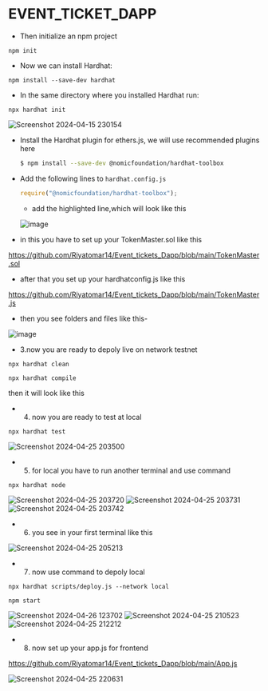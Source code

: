 # EVENT_TICKET_DAPP

* Then initialize an npm project

```
npm init
```

* Now we can install Hardhat:

```
npm install --save-dev hardhat

```

* In the same directory where you installed Hardhat run:

```
npx hardhat init
```
![Screenshot 2024-04-15 230154](https://github.com/Riyatomar14/test-hardhat-contract/assets/143107173/62c7afd6-ba7b-43fb-b86f-8bb2b937ac26)

- Install the Hardhat plugin for ethers.js, we will use recommended plugins here
    ```bash
    $ npm install --save-dev @nomicfoundation/hardhat-toolbox
    ```
- Add the following lines to `hardhat.config.js`
    ```javascript
    require("@nomicfoundation/hardhat-toolbox");
    ```
    - add the highlighted line,which will look like this

  ![image](https://github.com/Riyatomar14/test-hardhat-contract/assets/143107173/42c97fb4-d9e1-453e-9735-4ddb4a212239)

* in this you have to set up your TokenMaster.sol like this
  
https://github.com/Riyatomar14/Event_tickets_Dapp/blob/main/TokenMaster.sol

* after that you set up your hardhatconfig.js like this

https://github.com/Riyatomar14/Event_tickets_Dapp/blob/main/TokenMaster.js

* then you see folders and files like this-

![image](https://github.com/Riyatomar14/coding-in-advance-c/assets/143107173/3a88ff23-a29e-4cd5-b1f3-89e9dd9fb1ea)


* 3.now you are ready to depoly live on network testnet

```
npx hardhat clean
```

```
npx hardhat compile
```

then it will look like this


* 4. now you are ready to test at local
 
```
npx hardhat test

```
![Screenshot 2024-04-25 203500](https://github.com/Riyatomar14/Paypal-clone-project-hardhat/assets/143107173/41776e92-a8a8-407e-be9d-773c57ac0a06)

* 5. for local you have to run another terminal and use command
 
```
npx hardhat node
```

![Screenshot 2024-04-25 203720](https://github.com/Riyatomar14/Paypal-clone-project-hardhat/assets/143107173/45c3df74-cf24-4b0c-b32a-27c14f2f1241)
![Screenshot 2024-04-25 203731](https://github.com/Riyatomar14/Paypal-clone-project-hardhat/assets/143107173/01fcce8d-9278-4e0f-843f-33316b7261ac)
![Screenshot 2024-04-25 203742](https://github.com/Riyatomar14/Paypal-clone-project-hardhat/assets/143107173/8ba13466-47c7-4268-83cf-863e59ac2831)

* 6. you see in your first terminal like this
 
![Screenshot 2024-04-25 205213](https://github.com/Riyatomar14/Paypal-clone-project-hardhat/assets/143107173/4c75f347-bcfd-48bd-9541-32ea465a9c94)

* 7. now use command to depoly local
 
```
npx hardhat scripts/deploy.js --network local 
```

```
npm start
```
![Screenshot 2024-04-26 123702](https://github.com/Riyatomar14/Paypal-clone-project-hardhat/assets/143107173/aff57bfa-2d57-4e2e-9be0-43bf1e81fd93)
![Screenshot 2024-04-25 210523](https://github.com/Riyatomar14/Paypal-clone-project-hardhat/assets/143107173/87b4717c-6f06-4207-a7da-2cfe8dc2b77b)
![Screenshot 2024-04-25 212212](https://github.com/Riyatomar14/Paypal-clone-project-hardhat/assets/143107173/d85ee351-9540-4acf-b000-06948ef19a82)

* 8. now set up your app.js for frontend

 https://github.com/Riyatomar14/Event_tickets_Dapp/blob/main/App.js

 ![Screenshot 2024-04-25 220631](https://github.com/Riyatomar14/Paypal-clone-project-hardhat/assets/143107173/c93a2fb4-f55d-4fa2-9e3e-1ad7a8eaeb64) 

